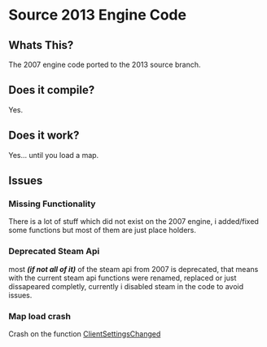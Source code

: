 # Source 2013 Engine Code
## Whats This?
The 2007 engine code ported to the 2013 source branch.
## Does it compile?
Yes.
## Does it work?
Yes... until you load a map.
## Issues
### Missing Functionality
There is a lot of stuff which did not exist on the 2007 engine, i added/fixed some functions but most of them are just place holders.
### Deprecated Steam Api
most ***(if not all of it)*** of the steam api from 2007 is deprecated, that means with the current steam api functions were renamed, replaced or just dissapeared completly, currently i disabled steam in the code to avoid issues.
### Map load crash
Crash on the function [ClientSettingsChanged](https://github.com/ValveSoftware/source-sdk-2013/blob/master/sp/src/game/server/gameinterface.cpp#L2755)
